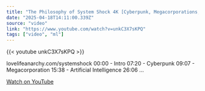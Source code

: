 ```yaml
---
title: "The Philosophy of System Shock 4K [Cyberpunk, Megacorporations, Artificial Intelligence]"
date: "2025-04-18T14:11:00.339Z"
source: "video"
link: "https://www.youtube.com/watch?v=unkC3X7sKPQ"
tags: ["video", "ml"]
---
```


{{< youtube unkC3X7sKPQ >}}

lovelifeanarchy.com/systemshock 00:00 - Intro 07:20 - Cyberpunk 09:07 - Megacorporation 15:38 - Artificial Intelligence 26:06 ...

[Watch on YouTube](https://www.youtube.com/watch?v=unkC3X7sKPQ)
